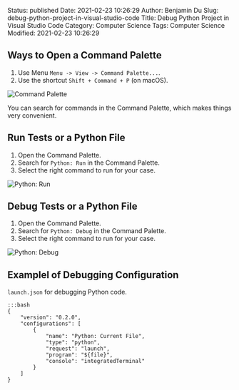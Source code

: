 Status: published
Date: 2021-02-23 10:26:29
Author: Benjamin Du
Slug: debug-python-project-in-visual-studio-code
Title: Debug Python Project in Visual Studio Code
Category: Computer Science
Tags: Computer Science
Modified: 2021-02-23 10:26:29
## Ways to Open a Command Palette

1. Use Menu `Menu -> View -> Command Palette...`.
2. Use the shortcut `Shift + Command + P` (on macOS).

![Command Palette](https://user-images.githubusercontent.com/824507/108890375-5b40a300-75c2-11eb-801e-481063921e17.png)

You can search for commands in the Command Palette,
which makes things very convenient.

## Run Tests or a Python File

1. Open the Command Palette.
2. Search for `Python: Run` in the Command Palette.
3. Select the right command to run for your case.

![Python: Run](https://user-images.githubusercontent.com/824507/108890540-917e2280-75c2-11eb-99a6-b0294ee29056.png)

## Debug Tests or a Python File

1. Open the Command Palette.
2. Search for `Python: Debug` in the Command Palette.
3. Select the right command to run for your case.

![Python: Debug](https://user-images.githubusercontent.com/824507/108890085-fb49fc80-75c1-11eb-8121-a52743e07960.png)

## Examplel of Debugging Configuration

`launch.json` for debugging Python code.

    :::bash
    {
        "version": "0.2.0",
        "configurations": [
            {
                "name": "Python: Current File",
                "type": "python",
                "request": "launch",
                "program": "${file}",
                "console": "integratedTerminal"
            }
        ]
    }
